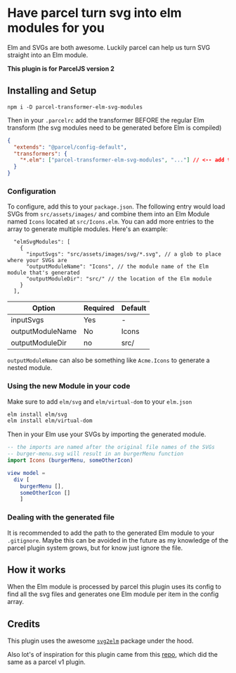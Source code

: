 # Have parcel turn svg into elm modules for you

Elm and SVGs are both awesome. Luckily parcel can help us turn SVG straight into
an Elm module.

**This plugin is for ParcelJS version 2**

## Installing and Setup

```
npm i -D parcel-transformer-elm-svg-modules
```

Then in your `.parcelrc` add the transformer BEFORE the regular Elm transform
(the svg modules need to be generated before Elm is compiled)

```json
{
  "extends": "@parcel/config-default",
  "transformers": {
    "*.elm": ["parcel-transformer-elm-svg-modules", "..."] // <-- add the new transform here, the "..." is important to keep the other defaults
  }
}
```

### Configuration

To configure, add this to your `package.json`.
The following entry would load SVGs from `src/assets/images/`
and combine them into an Elm Module named `Icons` located at
`src/Icons.elm`.
You can add more entries to the array to generate multiple modules.
Here's an example:

```
  "elmSvgModules": [
    {
      "inputSvgs": "src/assets/images/svg/*.svg", // a glob to place where your SVGs are
      "outputModuleName": "Icons", // the module name of the Elm module that's generated
      "outputModuleDir": "src/" // the location of the Elm module
    }
  ],
```

|       Option          |     Required            |   Default                |
|       ------          |        -------          |         -------          |
|  inputSvgs            |        Yes              |          -               |
|  outputModuleName     |        No               |         Icons            |
|  outputModuleDir      |        no               |          src/            |

`outputModuleName` can also be something like `Acme.Icons` to generate a nested
module.

### Using the new Module in your code

Make sure to add `elm/svg` and `elm/virtual-dom` to your `elm.json`

```sh
elm install elm/svg
elm install elm/virtual-dom
```

Then in your Elm use your SVGs by importing the generated module.

```elm
-- the imports are named after the original file names of the SVGs
-- burger-menu.svg will result in an burgerMenu function
import Icons (burgerMenu, someOtherIcon)

view model =
  div [
    burgerMenu [],
    someOtherIcon []
    ]
```

### Dealing with the generated file

It is recommended to add the path to the generated Elm module to your `.gitignore`.
Maybe this can be avoided in the future as my knowledge of the parcel plugin system
grows, but for know just ignore the file.

## How it works

When the Elm module is processed by parcel this plugin uses its config to
find all the svg files and generates one Elm module per item in the config array.

## Credits

This plugin uses the awesome [`svg2elm`](https://github.com/pinata-llc/svg2elm) package under the hood.

Also lot's of inspiration for this plugin came from this [repo](https://github.com/pinata-llc/parcel-plugin-elm-svg),
which did the same as a parcel v1 plugin.
